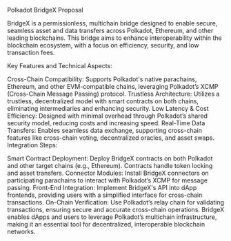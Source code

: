 Polkadot BridgeX Proposal

BridgeX is a permissionless, multichain bridge designed to enable secure, seamless asset and data transfers across Polkadot, Ethereum, and other leading blockchains. This bridge aims to enhance interoperability within the blockchain ecosystem, with a focus on efficiency, security, and low transaction fees.

Key Features and Technical Aspects:

Cross-Chain Compatibility: Supports Polkadot's native parachains, Ethereum, and other EVM-compatible chains, leveraging Polkadot’s XCMP (Cross-Chain Message Passing) protocol.
Trustless Architecture: Utilizes a trustless, decentralized model with smart contracts on both chains, eliminating intermediaries and enhancing security.
Low Latency & Cost Efficiency: Designed with minimal overhead through Polkadot’s shared security model, reducing costs and increasing speed.
Real-Time Data Transfers: Enables seamless data exchange, supporting cross-chain features like cross-chain voting, decentralized oracles, and asset swaps.
Integration Steps:

Smart Contract Deployment: Deploy BridgeX contracts on both Polkadot and other target chains (e.g., Ethereum). Contracts handle token locking and asset transfers.
Connector Modules: Install BridgeX connectors on participating parachains to interact with Polkadot’s XCMP for message passing.
Front-End Integration: Implement BridgeX's API into dApp frontends, providing users with a simplified interface for cross-chain transactions.
On-Chain Verification: Use Polkadot’s relay chain for validating transactions, ensuring secure and accurate cross-chain operations.
BridgeX enables dApps and users to leverage Polkadot’s multichain infrastructure, making it an essential tool for decentralized, interoperable blockchain networks.